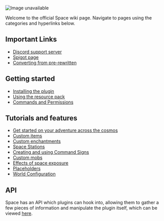 ![Image unavailable](https://i.imgur.com/ze1Li1A.png)

Welcome to the official Space wiki page. Navigate to pages using the categories and hyperlinks below.

## Important Links

* [Discord support server](https://discord.com/invite/XR8bbm6)
* [Spigot page](https://www.spigotmc.org/resources/space.59572/)
* [Converting from pre-rewritten](https://github.com/Z4OLLIEZ4/Space/wiki/legacy-conversion)

## Getting started

* [Installing the plugin](https://github.com/Z4OLLIEZ4/Space/wiki/Installation)
* [Using the resource pack](https://github.com/Z4OLLIEZ4/Space/wiki/Resource-pack)
* [Commands and Permissions](https://github.com/Z4OLLIEZ4/Space/wiki/Commands-and-Permissions)

## Tutorials and features

* [Get started on your adventure across the cosmos](https://github.com/Z4OLLIEZ4/Space/wiki/Starting-guide)
* [Custom items](https://github.com/Z4OLLIEZ4/Space/wiki/Custom-Items)
* [Custom enchantments](https://github.com/Z4OLLIEZ4/Space/wiki/Custom-Enchantments)
* [Space Stations](https://github.com/Z4OLLIEZ4/Space/wiki/Space-Station)
* [Creating and using Command Signs](https://github.com/Z4OLLIEZ4/Space/wiki/Command-Signs)
* [Custom mobs](https://github.com/Z4OLLIEZ4/Space/wiki/Custom-Mobs)
* [Effects of space exposure](https://github.com/Z4OLLIEZ4/Space/wiki/Effects-of-Space-Exposure)
* [Placeholders](https://github.com/Z4OLLIEZ4/Space/wiki/Placeholders)
* [World Configuration](https://github.com/Z4OLLIEZ4/Space/wiki/World-Configuration)

## API

Space has an API which plugins can hook into, allowing them to gather a few pieces of information and manipulate the plugin itself, which can be viewed [here](https://github.com/Z4OLLIEZ4/Space-API-Example).

